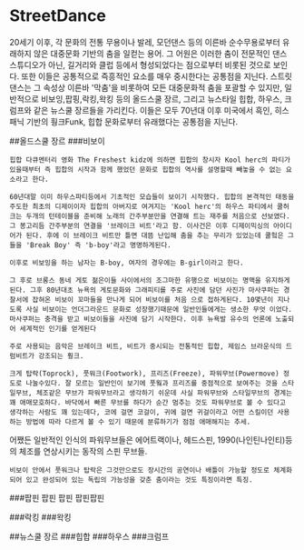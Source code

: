 # StreetDance

 20세기 이후, 각 문화의 전통 무용이나 발레, 모던댄스 등의 이른바 순수무용로부터 유래하지 않은 대중문화 기반의 춤을 일컫는 용어. 그 어원은 이러한 춤이 전문적인 댄스 스튜디오가 아닌, 길거리와 클럽 등에서 형성되었다는 점으로부터 비롯된 것으로 보인다. 또한 이들은 공통적으로 즉흥적인 요소를 매우 중시한다는 공통점을 지닌다.
스트릿댄스는 그 속성상 이른바 '막춤'을 비롯하여 모든 대중문화적 춤을 포괄할 수 있지만, 일반적으로 비보잉,팝핑,락킹,왁킹 등의 올드스쿨 장르, 그리고 뉴스타일 힙합, 하우스, 크럼프와 같은 뉴스쿨 장르들을 가리킨다. 이들은 모두 70년대 이후 미국에서 흑인, 히스패닉 기반의 훵크Funk, 힙합 문화로부터 유래했다는 공통점을 지닌다. 

##올드스쿨 장르
###비보이
 
	힙합 다큐멘터리 영화 The Freshest kidz에 의하면 힙합의 창시자 Kool herc의 파티가 있을때부터 즉 힙합의 시작과 함께 했었던 문화로 힙합의 역사를 설명할때 빼놓을 수 없는 요소라고 한다.

	60년대말 이미 하우스파티등에서 기초적인 모습들이 보이기 시작했다. 힙합의 본격적인 태동을 주도한 최초의 디제이이자 힙합의 아버지로 여겨지는 'Kool herc'의 하우스 파티에서 쿨허크는 두개의 턴테이블을 준비해 노래의 간주부분만을 연결해 트는 재주를 처음으로 선보였다. 그 봉고리듬 간주부분의 연결을 '브레이크 비트'라고 함. 이사건은 이후 디제이믹싱의 아이디어가 된다. 후에 이 브레이크 비트만 틀면 대뜸 난입해 춤을 추는 무리가 있었는데 쿨헠은 그들을 'Break Boy' 즉 'b-boy'라고 명명하게된다.

	이후로 비보잉을 하는 남자는 B-boy, 여자의 경우에는 B-girl이라고 한다.

	그 후로 브롱스 동네 게토 젊은이들 사이에서의 조그마한 유행으로 비보이는 명맥을 유지하게된다. 그후 80년대초 뉴욕의 게토문화와 그래피티를 주로 사진에 담던 사진가 마사쿠퍼는 경찰서에 잡혀온 비보이 꼬마들을 만나게 되어 비보이를 처음 으로 접하게된다. 10몇년이 지나도록 사실 비보이는 언더그라운드 문화로 성장했기때문에 일반인들에게는 생소한 무엇 이었다. 마사쿠퍼는 충격을 받고 비보이들을 사진에 담기 시작한다. 이후 뉴욕발 유수의 언론에 노출되어 세계적인 인기를 얻게된다

	주로 사용되는 음악은 브레이크 비트, 비트가 중시되는 전통적인 힙합, 제임스 브라운식의 드럼비트가 강조되는 훵크.

	크게 탑락(Toprock), 풋워크(Footwork), 프리즈(Freeze), 파워무브(Powermove) 정도로 나눌수있다. 잘 모르는 일반인이 보기에 풋웤과 프리즈를 중점적으로 보여주는 것을 스타일무브, 체조같은 무브가 파워무브라고 생각하기 쉬운데 사실 파워무브와 스타일무브의 경계는 꽤 애매모호하다. 바닥에서 빠른 무브를 하다가 순간 멈추는 것도 파워무브로 볼 수 있다고 생각하는 사람도 꽤 있는데다, 코에 걸면 코걸이, 귀에 걸면 귀걸이라고 어떤 스킬이던 사용하는 방법에 따라 다르게 볼 수 있기 때문에 분류하기가 점점 애매해지는 추세.
어쨌든 일반적인 인식의 파워무브들은 에어트랙이나, 헤드스핀, 1990(나인틴나인티)등의 체조를 연상시키는 동작의 스핀 무브들.

	비보이 안에서 풋워크나 탑락은 그것만으로도 장시간의 공연이나 배틀이 가능할 정도로 체계화되어 있고 완성되어 있는 독립의 가능성을 갖춘 춤이라는 것도 특징이라면 특징.


###팝핀
팝핀 팝핀 팝핀팝핀



###락킹
###왁킹

##뉴스쿨 장르
###힙합
###하우스
###크럼프
